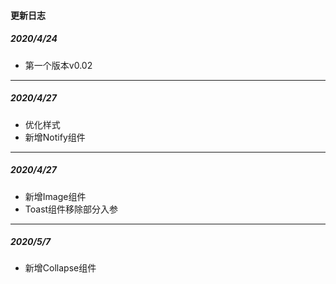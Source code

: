 <!--
 * @Author: Fone丶峰
 * @Date: 2019-10-22 11:32:29
 * @LastEditors: Fone丶峰
 * @LastEditTime: 2020-05-07 11:21:27
 * @Description: msg
 * @Email: qinrifeng@163.com
 * @Github: https://github.com/FoneQinrf
 -->
#### 更新日志
##### 2020/4/24 <Badge text="v0.02"/>
- 第一个版本v0.02
---
##### 2020/4/27 <Badge text="v0.04"/>
- 优化样式
- 新增Notify组件
---
##### 2020/4/27 <Badge text="v0.05"/>
- 新增Image组件
- Toast组件移除部分入参
---
##### 2020/5/7 <Badge text="v0.06"/>
- 新增Collapse组件